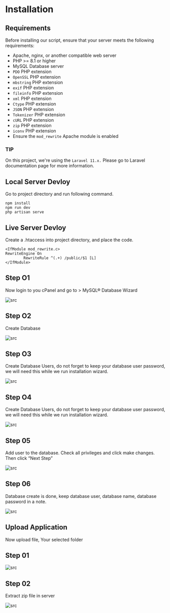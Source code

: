 # Installation

## Requirements

Before installing our script, ensure that your server meets the following requirements:

- Apache, nginx, or another compatible web server
- PHP >= 8.1 or higher
- MySQL Database server
- `PDO` PHP extension
- `OpenSSL` PHP extension
- `mbstring` PHP extension
- `exif` PHP extension
- `fileinfo` PHP extension
- `xml` PHP extension
- `Ctype` PHP extension
- `JSON` PHP extension
- `Tokenizer` PHP extension
- `cURL` PHP extension
- `zip` PHP extension
- `iconv` PHP extension
- Ensure the `mod_rewrite` Apache module is enabled


### TIP

On this project, we're using the `Laravel 11.x.` Please go to Laravel documentation page for more information.

## Local Server Devloy
Go to  project directory and run following command.  

```
npm install
npm run dev
php artisan serve   
```


## Live Server Devloy
Create a .htaccess into project directory, and place the code.
```
<IfModule mod_rewrite.c>
RewriteEngine On
        RewriteRule ^(.+) /public/$1 [L]
</IfModule>

```

## Step O1

Now login to you cPanel and go to > MySQL® Database Wizard

![src](/assets/dashkit/cpanel.png)

## Step O2

Create Database

![src](/assets/dashkit/create-database.png)

## Step O3

Create Database Users, do not forget to keep your database user password, we will need this while we run installation wizard.

![src](/assets/dashkit/create-user.png)

## Step O4

Create Database Users, do not forget to keep your database user password, we will need this while we run installation wizard.

![src](/assets/dashkit/create-user.png)

## Step 05

Add user to the database. Check all privileges and click make changes. Then click “Next Step”

![src](/assets/dashkit/user-privileges.png)

## Step 06

Database create is done, keep database user, database name, database password in a note.

![src](/assets/dashkit/completed-user.png)

## Upload Application

Now upload file, Your selected folder

## Step 01

![src](/assets/dashkit/file-upload.png)

##  Step 02

Extract zip file in server

![src](/assets/dashkit/file-upload.png)
